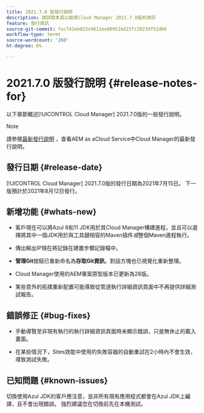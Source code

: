 ```yaml
---
title: 2021.7.0 版發行說明
description: 請詳閱本頁以取得Cloud Manager 2021.7.0版的資訊
feature: 發行資訊
source-git-commit: fec742eb023e9811ee80951bd25fc2023df52d66
workflow-type: tm+mt
source-wordcount: '260'
ht-degree: 6%

---
```


# 2021.7.0 版發行說明 {#release-notes-for}

以下章節概述[!UICONTROL Cloud Manager] 2021.7.0版的一般發行說明。

>[!NOTE]
>請參閱[最新發行說明](https://experienceleague.adobe.com/docs/experience-manager-cloud-service/onboarding/getting-access/release-notes-cloud-manager/release-notes-cm-current.html?lang=en#getting-access) ，查看AEM as aCloud Service中Cloud Manager的最新發行說明。

## 發行日期 {#release-date}

[!UICONTROL Cloud Manager] 2021.7.0版的發行日期為2021年7月15日。
下一版預計於2021年8月12日發行。

## 新增功能 {#whats-new}

* 客戶現在可以將Azul 8和11 JDK用於其Cloud Manager構建進程，並且可以選擇將其中一個JDK用於與工具鏈相容的Maven插件&#x200B;*或*&#x200B;整個Maven進程執行。

* 傳出輸出IP現在將記錄在建置步驟記錄檔中。

* **管理Git**&#x200B;按鈕已重新命名為&#x200B;**存取Git資訊**，對話方塊也已視覺化重新整理。

* Cloud Manager使用的AEM專案原型版本已更新為28版。

* 某些意外的拓撲重新配置可能導致從管道執行詳細資訊頁面中不再提供詳細測試報告。

## 錯誤修正 {#bug-fixes}

* 手動導覽至非現有執行的執行詳細資訊頁面時未顯示錯誤，只是無休止的載入畫面。

* 在某些情況下，Sites效能中使用的失敗容器的自動重試在2小時內不會生效，導致測試失敗。

## 已知問題 {#known-issues}

切換使用Azul JDK的客戶應注意，並非所有現有應用程式都會在Azul JDK上編譯，且不會出現錯誤。 強烈建議您在切換前先在本機測試。
